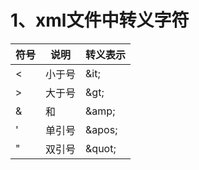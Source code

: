 # 1、xml文件中转义字符

符号 | 说明 | 转义表示
---|---|---
<   |   小于号 |    \&it;
>   |   大于号 |    \&gt;
&   |   和     |    \&amp;
'   |   单引号 |    \&apos;
"       |双引号 |   \&quot;

